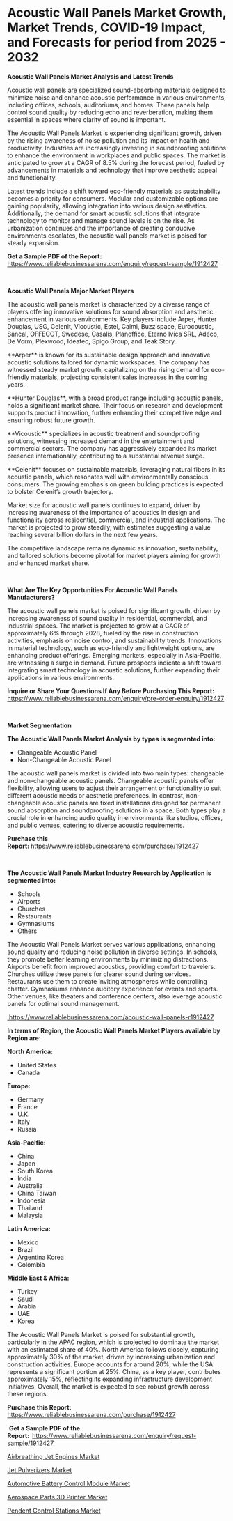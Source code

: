 <p><h1>Acoustic Wall Panels Market Growth, Market Trends, COVID-19 Impact, and Forecasts for period from 2025 - 2032</h1></p><p><strong>Acoustic Wall Panels Market Analysis and Latest Trends</strong></p>
<p><p>Acoustic wall panels are specialized sound-absorbing materials designed to minimize noise and enhance acoustic performance in various environments, including offices, schools, auditoriums, and homes. These panels help control sound quality by reducing echo and reverberation, making them essential in spaces where clarity of sound is important.</p><p>The Acoustic Wall Panels Market is experiencing significant growth, driven by the rising awareness of noise pollution and its impact on health and productivity. Industries are increasingly investing in soundproofing solutions to enhance the environment in workplaces and public spaces. The market is anticipated to grow at a CAGR of 8.5% during the forecast period, fueled by advancements in materials and technology that improve aesthetic appeal and functionality.</p><p>Latest trends include a shift toward eco-friendly materials as sustainability becomes a priority for consumers. Modular and customizable options are gaining popularity, allowing integration into various design aesthetics. Additionally, the demand for smart acoustic solutions that integrate technology to monitor and manage sound levels is on the rise. As urbanization continues and the importance of creating conducive environments escalates, the acoustic wall panels market is poised for steady expansion.</p></p>
<p><strong>Get a Sample PDF of the Report:&nbsp;</strong> <a href="https://www.reliablebusinessarena.com/enquiry/request-sample/1912427?utm_campaign=1990&utm_medium=2&utm_source=Github&utm_content=ia&utm_term=28022025&utm_id=acoustic-wall-panels">https://www.reliablebusinessarena.com/enquiry/request-sample/1912427</a></p>
<p>&nbsp;</p>
<p><strong>Acoustic Wall Panels Major Market Players</strong></p>
<p><p>The acoustic wall panels market is characterized by a diverse range of players offering innovative solutions for sound absorption and aesthetic enhancement in various environments. Key players include Arper, Hunter Douglas, USG, Celenit, Vicoustic, Estel, Caimi, Buzzispace, Eurocoustic, Sancal, OFFECCT, Swedese, Casalis, Planoffice, Eterno Ivica SRL, Adeco, De Vorm, Plexwood, Ideatec, Spigo Group, and Teak Story.</p><p>**Arper** is known for its sustainable design approach and innovative acoustic solutions tailored for dynamic workspaces. The company has witnessed steady market growth, capitalizing on the rising demand for eco-friendly materials, projecting consistent sales increases in the coming years.</p><p>**Hunter Douglas**, with a broad product range including acoustic panels, holds a significant market share. Their focus on research and development supports product innovation, further enhancing their competitive edge and ensuring robust future growth.</p><p>**Vicoustic** specializes in acoustic treatment and soundproofing solutions, witnessing increased demand in the entertainment and commercial sectors. The company has aggressively expanded its market presence internationally, contributing to a substantial revenue surge.</p><p>**Celenit** focuses on sustainable materials, leveraging natural fibers in its acoustic panels, which resonates well with environmentally conscious consumers. The growing emphasis on green building practices is expected to bolster Celenit’s growth trajectory.</p><p>Market size for acoustic wall panels continues to expand, driven by increasing awareness of the importance of acoustics in design and functionality across residential, commercial, and industrial applications. The market is projected to grow steadily, with estimates suggesting a value reaching several billion dollars in the next few years.</p><p>The competitive landscape remains dynamic as innovation, sustainability, and tailored solutions become pivotal for market players aiming for growth and enhanced market share.</p></p>
<p>&nbsp;</p>
<p><strong>What Are The Key Opportunities For Acoustic Wall Panels Manufacturers?</strong></p>
<p><p>The acoustic wall panels market is poised for significant growth, driven by increasing awareness of sound quality in residential, commercial, and industrial spaces. The market is projected to grow at a CAGR of approximately 6% through 2028, fueled by the rise in construction activities, emphasis on noise control, and sustainability trends. Innovations in material technology, such as eco-friendly and lightweight options, are enhancing product offerings. Emerging markets, especially in Asia-Pacific, are witnessing a surge in demand. Future prospects indicate a shift toward integrating smart technology in acoustic solutions, further expanding their applications in various environments.</p></p>
<p><strong>Inquire or Share Your Questions If Any Before Purchasing This Report:</strong> <a href="https://www.reliablebusinessarena.com/enquiry/pre-order-enquiry/1912427?utm_campaign=1990&utm_medium=2&utm_source=Github&utm_content=ia&utm_term=28022025&utm_id=acoustic-wall-panels">https://www.reliablebusinessarena.com/enquiry/pre-order-enquiry/1912427</a></p>
<p>&nbsp;</p>
<p><strong>Market Segmentation</strong></p>
<p><strong>The Acoustic Wall Panels Market Analysis by types is segmented into:</strong></p>
<p><ul><li>Changeable Acoustic Panel</li><li>Non-Changeable Acoustic Panel</li></ul></p>
<p><p>The acoustic wall panels market is divided into two main types: changeable and non-changeable acoustic panels. Changeable acoustic panels offer flexibility, allowing users to adjust their arrangement or functionality to suit different acoustic needs or aesthetic preferences. In contrast, non-changeable acoustic panels are fixed installations designed for permanent sound absorption and soundproofing solutions in a space. Both types play a crucial role in enhancing audio quality in environments like studios, offices, and public venues, catering to diverse acoustic requirements.</p></p>
<p><strong>Purchase this Report:&nbsp;</strong><a href="https://www.reliablebusinessarena.com/purchase/1912427?utm_campaign=1990&utm_medium=2&utm_source=Github&utm_content=ia&utm_term=28022025&utm_id=acoustic-wall-panels">https://www.reliablebusinessarena.com/purchase/1912427</a></p>
<p>&nbsp;</p>
<p><strong>The Acoustic Wall Panels Market Industry Research by Application is segmented into:</strong></p>
<p><ul><li>Schools</li><li>Airports</li><li>Churches</li><li>Restaurants</li><li>Gymnasiums</li><li>Others</li></ul></p>
<p><p>The Acoustic Wall Panels Market serves various applications, enhancing sound quality and reducing noise pollution in diverse settings. In schools, they promote better learning environments by minimizing distractions. Airports benefit from improved acoustics, providing comfort to travelers. Churches utilize these panels for clearer sound during services. Restaurants use them to create inviting atmospheres while controlling chatter. Gymnasiums enhance auditory experience for events and sports. Other venues, like theaters and conference centers, also leverage acoustic panels for optimal sound management.</p></p>
<p><a href="https://www.reliablebusinessarena.com/acoustic-wall-panels-r1912427?utm_campaign=1990&utm_medium=2&utm_source=Github&utm_content=ia&utm_term=28022025&utm_id=acoustic-wall-panels">&nbsp;https://www.reliablebusinessarena.com/acoustic-wall-panels-r1912427</a></p>
<p><strong>In terms of Region, the Acoustic Wall Panels Market Players available by Region are:</strong></p>
<p>
    <p> <strong> North America: </strong>
        <ul>
            <li>United States</li>
            <li>Canada</li>
        </ul>
        </p> 
    <p> <strong> Europe: </strong>
        <ul>
            <li>Germany</li>
            <li>France</li>
            <li>U.K.</li>
            <li>Italy</li>
            <li>Russia</li>
        </ul>
        </p> 
    <p> <strong> Asia-Pacific: </strong>
        <ul>
            <li>China</li>
            <li>Japan</li>
            <li>South Korea</li>
            <li>India</li>
            <li>Australia</li>
            <li>China Taiwan</li>
            <li>Indonesia</li>
            <li>Thailand</li>
            <li>Malaysia</li>
        </ul>
        </p> 
    <p> <strong> Latin America: </strong>
        <ul>
            <li>Mexico</li>
            <li>Brazil</li>
            <li>Argentina Korea</li>
            <li>Colombia</li>
        </ul>
        </p> 
    <p> <strong> Middle East & Africa: </strong>
        <ul>
            <li>Turkey</li>
            <li>Saudi</li>
            <li>Arabia</li>
            <li>UAE</li>
            <li>Korea</li>
        </ul>
    </p>
    </p>
<p><p>The Acoustic Wall Panels Market is poised for substantial growth, particularly in the APAC region, which is projected to dominate the market with an estimated share of 40%. North America follows closely, capturing approximately 30% of the market, driven by increasing urbanization and construction activities. Europe accounts for around 20%, while the USA represents a significant portion at 25%. China, as a key player, contributes approximately 15%, reflecting its expanding infrastructure development initiatives. Overall, the market is expected to see robust growth across these regions.</p></p>
<p><strong>Purchase this Report: </strong><a href="https://www.reliablebusinessarena.com/purchase/1912427?utm_campaign=1990&utm_medium=2&utm_source=Github&utm_content=ia&utm_term=28022025&utm_id=acoustic-wall-panels">https://www.reliablebusinessarena.com/purchase/1912427</a></p>
<p>&nbsp;<strong>Get a Sample PDF of the Report:&nbsp;&nbsp;</strong><a href="https://www.reliablebusinessarena.com/enquiry/request-sample/1912427?utm_campaign=1990&utm_medium=2&utm_source=Github&utm_content=ia&utm_term=28022025&utm_id=acoustic-wall-panels">https://www.reliablebusinessarena.com/enquiry/request-sample/1912427</a></p>
<p><strong></strong></p>
<p><p><a href="https://github.com/tsudathier20/Market-Research-Report-List-1/blob/main/airbreathing-jet-engines-market.md?utm_campaign=1990&utm_medium=2&utm_source=Github&utm_content=ia&utm_term=28022025&utm_id=acoustic-wall-panels">Airbreathing Jet Engines Market</a></p><p><a href="https://github.com/gasikcalbos8/Market-Research-Report-List-1/blob/main/jet-pulverizers-market.md?utm_campaign=1990&utm_medium=2&utm_source=Github&utm_content=ia&utm_term=28022025&utm_id=acoustic-wall-panels">Jet Pulverizers Market</a></p><p><a href="https://github.com/raynopellekz/Market-Research-Report-List-1/blob/main/automotive-battery-control-module-market.md?utm_campaign=1990&utm_medium=2&utm_source=Github&utm_content=ia&utm_term=28022025&utm_id=acoustic-wall-panels">Automotive Battery Control Module Market</a></p><p><a href="https://github.com/brogepiskeun/Market-Research-Report-List-1/blob/main/aerospace-parts-3d-printer-market.md?utm_campaign=1990&utm_medium=2&utm_source=Github&utm_content=ia&utm_term=28022025&utm_id=acoustic-wall-panels">Aerospace Parts 3D Printer Market</a></p><p><a href="https://github.com/vaduzunny/Market-Research-Report-List-1/blob/main/pendent-control-stations-market.md?utm_campaign=1990&utm_medium=2&utm_source=Github&utm_content=ia&utm_term=28022025&utm_id=acoustic-wall-panels">Pendent Control Stations Market</a></p></p>